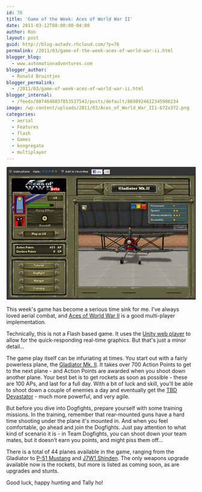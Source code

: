 ```yaml
---
id: 76
title: 'Game of the Week: Aces of World War II'
date: 2011-03-12T08:00:00-04:00
author: Ron
layout: post
guid: http://blog-autadv.rhcloud.com/?p=76
permalink: /2011/03/game-of-the-week-aces-of-world-war-ii.html
blogger_blog:
  - www.automationadventures.com
blogger_author:
  - Ronald Bruintjes
blogger_permalink:
  - /2011/03/game-of-week-aces-of-world-war-ii.html
blogger_internal:
  - /feeds/8074648837853537542/posts/default/8698924612345986234
image: /wp-content/uploads/2011/03/Aces_of_World_War_II1-672x372.png
categories:
  - aerial
  - Features
  - flash
  - Games
  - kongregate
  - multiplayer
---
```

![](/wp-content/uploads/2011/03/Aces_of_World_War_II1.png)

This week's game has become a serious time sink for me. I've always loved aerial combat, and <a href="http://www.kongregate.com/games/Genimo/aces-of-world-war-ii" target="_blank">Aces of World War II</a> is a good multi-player implementation.

Technically, this is not a Flash based game. It uses the <a href="http://en.wikipedia.org/wiki/Unity_(game_engine)" target="_blank">Unity web player</a> to allow for the quick-responding real-time graphics. But that's just a minor detail...

The game play itself can be infuriating at times. You start out with a fairly powerless plane, the <a href="http://en.wikipedia.org/wiki/Gloster_Gladiator#Variants" target="_blank">Gladiator Mk. II</a>. It takes over 700 Action Points to get to the next plane - and Action Points are awarded when you shoot down another plane. Your best bet is to get rockets as soon as possible - these are 100 APs, and last for a full day. With a bit of luck and skill, you'll be able to shoot down a couple of enemies a day and eventually get the <a href="http://en.wikipedia.org/wiki/TBD_Devastator" target="_blank">TBD Devastator</a> - much more powerful, and very agile.

But before you dive into Dogfights, prepare yourself with some training missions. In the training, remember that rear-mounted guns have a hard time shooting under the plane it's mounted in. And when you feel comfortable, go ahead and join the Dogfights. Just pay attention to what kind of scenario it is - in Team Dogfights, you can shoot down your team mates, but it doesn't earn you points, and might piss them off...

There is a total of 44 planes available in the game, ranging from the Gladiator to <a href="http://en.wikipedia.org/wiki/P-51_Mustang" target="_blank">P-51 Mustang</a> and <a href="http://en.wikipedia.org/wiki/J7W_Shinden" target="_blank">J7W1 Shinden</a>. The only weapons upgrade available now is the rockets, but more is listed as coming soon, as are upgrades and stunts.

Good luck, happy hunting and Tally ho!